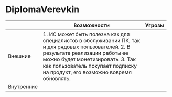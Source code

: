 # DiplomaVerevkin
||**Возможности**|**Угрозы**|
|----------|----------|----------|
|Внешние|1. ИС может быть полезна как для специалистов в обслуживании ПК, так и для рядовых пользователей. 2. В результате реализации работы ее можно будет монетизировать. 3. Так как пользователь покупает подписку на продукт, его возможно вовремя обновлять.||
|Внутренние|||
